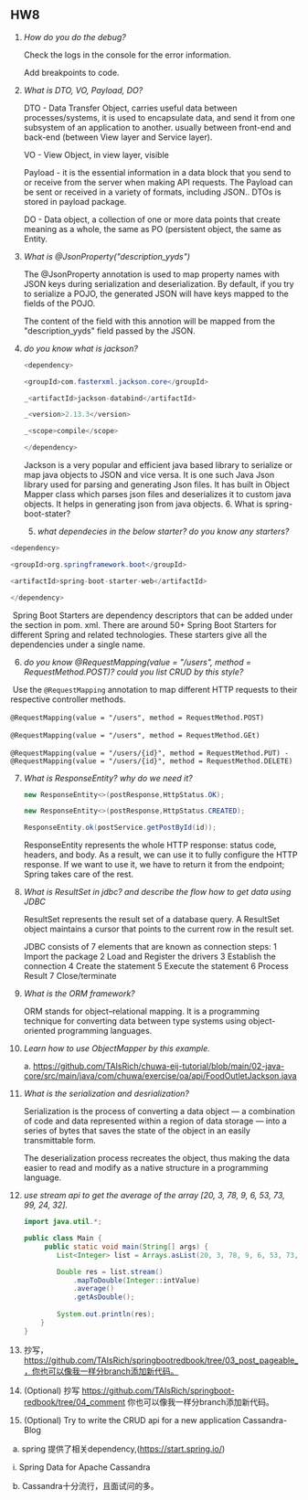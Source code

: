 ## HW8

1. *How do you do the debug?*

   Check the logs in the console for the error information.

   Add breakpoints to code.

2. *What is DTO, VO, Payload, DO?*

   DTO - Data Transfer Object, carries useful data between processes/systems, it is used to encapsulate data, and send it from one subsystem of an application to another. usually between front-end and back-end (between View layer and Service layer).

   VO - View Object, in view layer, visible

   Payload - it is the essential information in a data block that you send to or receive from the server when making API requests. The Payload can be sent or received in a variety of formats, including JSON.. DTOs is stored in payload package.

   DO - Data object, a collection of one or more data points that create meaning as a whole, the same as PO (persistent object, the same as Entity.

3. *What is @JsonProperty("description_yyds")*

   The @JsonProperty annotation is used to map property names with JSON keys during serialization and deserialization. By default, if you try to serialize a POJO, the generated JSON will have keys mapped to the fields of the POJO.

   The content of the field with this annotion will be mapped from the "description_yyds" field passed by the JSON.

4. *do you know what is jackson?*

   ```java
   <dependency>
   
   <groupId>com.fasterxml.jackson.core</groupId>
   
   _<artifactId>jackson-databind</artifactId>
   
   _<version>2.13.3</version>
   
   _<scope>compile</scope>
   
   </dependency>
   ```

   Jackson is a very popular and efficient java based library to serialize or map java objects to JSON and vice versa. It is one such Java Json library used for parsing and generating Json files. It has built in Object Mapper class which parses json files and deserializes it to custom java objects. It helps in generating json from java objects. 6. What is spring-boot-stater?

	5.  *what dependecies in the below starter? do you know any starters?*

```java
<dependency>

<groupId>org.springframework.boot</groupId>

<artifactId>spring-boot-starter-web</artifactId>

</dependency>
```

​	Spring Boot Starters are dependency descriptors that can be added under the section in pom. xml. There are around 50+ Spring Boot Starters for different Spring and related technologies. These starters give all the dependencies under a single name.

6. *do you know @RequestMapping(value = "/users", method = RequestMethod.POST)? could you list CRUD by this style?*

​	Use the `@RequestMapping` annotation to map different HTTP requests to their respective controller methods.

​	`@RequestMapping(value = "/users", method = RequestMethod.POST)`

​	`@RequestMapping(value = "/users", method = RequestMethod.GEt)`

​	`@RequestMapping(value = "/users/{id}", method = RequestMethod.PUT) -@RequestMapping(value = "/users/{id}", method = RequestMethod.DELETE)`

7. *What is ResponseEntity? why do we need it?*

   ```java
   new ResponseEntity<>(postResponse,HttpStatus.OK);
   
   new ResponseEntity<>(postResponse,HttpStatus.CREATED);
   
   ResponseEntity.ok(postService.getPostById(id));
   ```

   ResponseEntity represents the whole HTTP response: status code, headers, and body. As a result, we can use it to fully configure the HTTP response. If we want to use it, we have to return it from the endpoint; Spring takes care of the rest.

8. *What is ResultSet in jdbc? and describe the flow how to get data using JDBC*

   ResultSet represents the result set of a database query. A ResultSet object maintains a cursor that points to the current row in the result set.

   JDBC consists of 7 elements that are known as connection steps: 1 Import the package 2 Load and Register the drivers 3 Establish the connection 4 Create the statement 5 Execute the statement 6 Process Result 7 Close/terminate

9. *What is the ORM framework?*

   ORM stands for object–relational mapping. It is a programming technique for converting data between type systems using object-oriented programming languages.

10. *Learn how to use ObjectMapper by this example.* 

    a. https://github.com/TAIsRich/chuwa-eij-tutorial/blob/main/02-java-core/src/main/java/com/chuwa/exercise/oa/api/FoodOutletJackson.java

11. *What is the serialization and desrialization?*

    Serialization is the process of converting a data object — a combination of code and data represented within a region of data storage — into a series of bytes that saves the state of the object in an easily transmittable form.

    The deserialization process recreates the object, thus making the data easier to read and modify as a native structure in a programming language.

12. *use stream api to get the average of the array [20, 3, 78, 9, 6, 53, 73, 99, 24, 32].*

    ```java
    import java.util.*;
    
    public class Main {
         public static void main(String[] args) {
            List<Integer> list = Arrays.asList(20, 3, 78, 9, 6, 53, 73, 99, 24, 32);
    
    		Double res = list.stream()
    			.mapToDouble(Integer::intValue)
    			.average()
    			.getAsDouble();
            
            System.out.println(res);
        }
    }
    ```

13. 抄写，https://github.com/TAIsRich/springbootredbook/tree/03_post_pageable_，你也可以像我⼀样分branch添加新代码。

14. (Optional) 抄写 https://github.com/TAIsRich/springboot-redbook/tree/04_comment 你也可以像我⼀样分branch添加新代码。

15. (Optional) Try to write the CRUD api for a new application Cassandra-Blog

​	a. spring 提供了相关dependency,(https://start.spring.io/)

​		i. Spring Data for Apache Cassandra

​	b. Cassandra⼗分流⾏，且⾯试问的多。





